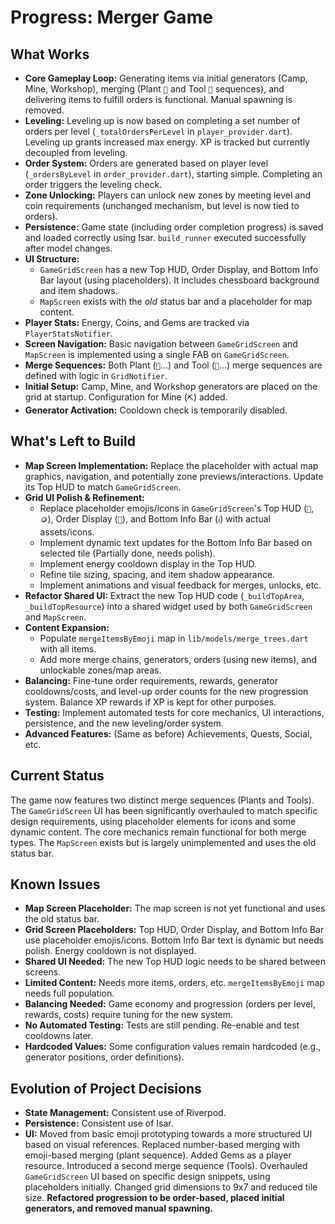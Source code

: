 # Progress: Merger Game

## What Works

*   **Core Gameplay Loop:** Generating items via initial generators (Camp, Mine, Workshop), merging (Plant `🌱` and Tool `🔧` sequences), and delivering items to fulfill orders is functional. Manual spawning is removed.
*   **Leveling:** Leveling up is now based on completing a set number of orders per level (`_totalOrdersPerLevel` in `player_provider.dart`). Leveling up grants increased max energy. XP is tracked but currently decoupled from leveling.
*   **Order System:** Orders are generated based on player level (`_ordersByLevel` in `order_provider.dart`), starting simple. Completing an order triggers the leveling check.
*   **Zone Unlocking:** Players can unlock new zones by meeting level and coin requirements (unchanged mechanism, but level is now tied to orders).
*   **Persistence:** Game state (including order completion progress) is saved and loaded correctly using Isar. `build_runner` executed successfully after model changes.
*   **UI Structure:**
    *   `GameGridScreen` has a new Top HUD, Order Display, and Bottom Info Bar layout (using placeholders). It includes chessboard background and item shadows.
    *   `MapScreen` exists with the *old* status bar and a placeholder for map content.
*   **Player Stats:** Energy, Coins, and Gems are tracked via `PlayerStatsNotifier`.
*   **Screen Navigation:** Basic navigation between `GameGridScreen` and `MapScreen` is implemented using a single FAB on `GameGridScreen`.
*   **Merge Sequences:** Both Plant (`🌱`...) and Tool (`🔧`...) merge sequences are defined with logic in `GridNotifier`.
*   **Initial Setup:** Camp, Mine, and Workshop generators are placed on the grid at startup. Configuration for Mine (`⛏️`) added.
*   **Generator Activation:** Cooldown check is temporarily disabled.

## What's Left to Build

*   **Map Screen Implementation:** Replace the placeholder with actual map graphics, navigation, and potentially zone previews/interactions. Update its Top HUD to match `GameGridScreen`.
*   **Grid UI Polish & Refinement:**
    *   Replace placeholder emojis/icons in `GameGridScreen`'s Top HUD (`👤`, `🪙`), Order Display (`🧑`), and Bottom Info Bar (`ℹ️`) with actual assets/icons.
    *   Implement dynamic text updates for the Bottom Info Bar based on selected tile (Partially done, needs polish).
    *   Implement energy cooldown display in the Top HUD.
    *   Refine tile sizing, spacing, and item shadow appearance.
    *   Implement animations and visual feedback for merges, unlocks, etc.
*   **Refactor Shared UI:** Extract the new Top HUD code (`_buildTopArea`, `_buildTopResource`) into a shared widget used by both `GameGridScreen` and `MapScreen`.
*   **Content Expansion:**
    *   Populate `mergeItemsByEmoji` map in `lib/models/merge_trees.dart` with all items.
    *   Add more merge chains, generators, orders (using new items), and unlockable zones/map areas.
*   **Balancing:** Fine-tune order requirements, rewards, generator cooldowns/costs, and level-up order counts for the new progression system. Balance XP rewards if XP is kept for other purposes.
*   **Testing:** Implement automated tests for core mechanics, UI interactions, persistence, and the new leveling/order system.
*   **Advanced Features:** (Same as before) Achievements, Quests, Social, etc.

## Current Status

The game now features two distinct merge sequences (Plants and Tools). The `GameGridScreen` UI has been significantly overhauled to match specific design requirements, using placeholder elements for icons and some dynamic content. The core mechanics remain functional for both merge types. The `MapScreen` exists but is largely unimplemented and uses the old status bar.

## Known Issues

*   **Map Screen Placeholder:** The map screen is not yet functional and uses the old status bar.
*   **Grid Screen Placeholders:** Top HUD, Order Display, and Bottom Info Bar use placeholder emojis/icons. Bottom Info Bar text is dynamic but needs polish. Energy cooldown is not displayed.
*   **Shared UI Needed:** The new Top HUD logic needs to be shared between screens.
*   **Limited Content:** Needs more items, orders, etc. `mergeItemsByEmoji` map needs full population.
*   **Balancing Needed:** Game economy and progression (orders per level, rewards, costs) require tuning for the new system.
*   **No Automated Testing:** Tests are still pending. Re-enable and test cooldowns later.
*   **Hardcoded Values:** Some configuration values remain hardcoded (e.g., generator positions, order definitions).

## Evolution of Project Decisions

*   **State Management:** Consistent use of Riverpod.
*   **Persistence:** Consistent use of Isar.
*   **UI:** Moved from basic emoji prototyping towards a more structured UI based on visual references. Replaced number-based merging with emoji-based merging (plant sequence). Added Gems as a player resource. Introduced a second merge sequence (Tools). Overhauled `GameGridScreen` UI based on specific design snippets, using placeholders initially. Changed grid dimensions to 9x7 and reduced tile size. **Refactored progression to be order-based, placed initial generators, and removed manual spawning.**

